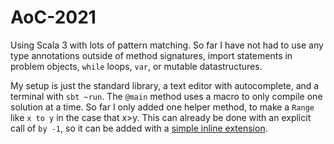 # AoC-2021

Using Scala 3 with lots of pattern matching. So far I have not had to use any type annotations outside of method signatures, import statements in problem objects, `while` loops, `var`, or mutable datastructures.


My setup is just the standard library, a text editor with autocomplete, and a terminal with `sbt ~run`. The `@main` method uses a macro to only compile one solution at a time. So far I only added one helper method, to make a `Range` like `x to y` in the case that x>y. This can already be done with an explicit call of `by -1`, so it can be added with a [simple inline extension](https://github.com/mayhd3/AoC-2021/blob/master/Main.scala#L1).
